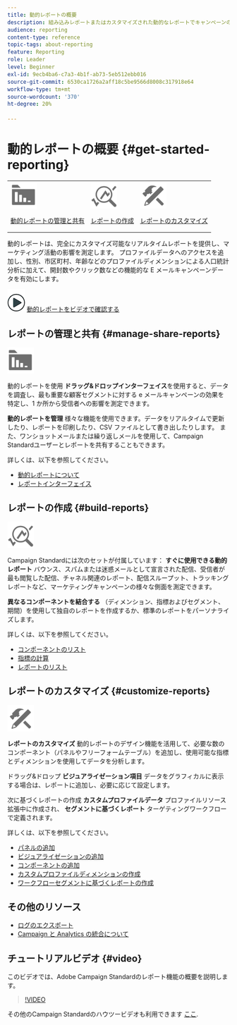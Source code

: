 ```yaml
---
title: 動的レポートの概要
description: 組み込みレポートまたはカスタマイズされた動的なレポートでキャンペーンの成功を分析します。
audience: reporting
content-type: reference
topic-tags: about-reporting
feature: Reporting
role: Leader
level: Beginner
exl-id: 9ecb4ba6-c7a3-4b1f-ab73-5eb512ebb016
source-git-commit: 6530ca1726a2aff18c5be9566d8008c317918e64
workflow-type: tm+mt
source-wordcount: '370'
ht-degree: 20%

---
```


# 動的レポートの概要 {#get-started-reporting}

<table>
<tr>
<td><img src="assets/do-not-localize/icon_manage.svg" width="60px"><p><a href="#manage-share-reports">動的レポートの管理と共有</a></p></td>
<td><img src="assets/do-not-localize/icon_build.svg" width="60px"><p><a href="#build-reports">レポートの作成</a></p></td>
<td><img src="assets/do-not-localize/icon_customize.svg" width="60px"><p><a href="#customize-reports">レポートのカスタマイズ</a></p></td></tr>
</table>

動的レポートは、完全にカスタマイズ可能なリアルタイムレポートを提供し、マーケティング活動の影響を測定します。 プロファイルデータへのアクセスを追加し、性別、市区町村、年齢などのプロファイルディメンションによる人口統計分析に加えて、開封数やクリック数などの機能的な E メールキャンペーンデータを有効にします。

![](assets/do-not-localize/how-to-video.png) [動的レポートをビデオで確認する](#video)

## レポートの管理と共有 {#manage-share-reports}

<img src="assets/do-not-localize/icon_manage.svg" width="60px">

動的レポートを使用 **ドラッグ&amp;ドロップインターフェイス**&#x200B;を使用すると、データを調査し、最も重要な顧客セグメントに対する e メールキャンペーンの効果を特定し、1 か所から受信者への影響を測定できます。

**動的レポートを管理** 様々な機能を使用できます。データをリアルタイムで更新したり、レポートを印刷したり、CSV ファイルとして書き出したりします。 また、ワンショットメールまたは繰り返しメールを使用して、Campaign Standardユーザーとレポートを共有することもできます。

詳しくは、以下を参照してください。

* [動的レポートについて](../../reporting/using/about-dynamic-reports.md)
* [レポートインターフェイス](../../reporting/using/reporting-interface.md)

## レポートの作成 {#build-reports}

<img src="assets/do-not-localize/icon_build.svg" width="60px">

Campaign Standardには次のセットが付属しています： **すぐに使用できる動的レポート** バウンス、スパムまたは迷惑メールとして宣言された配信、受信者が最も閲覧した配信、チャネル関連のレポート、配信スループット、トラッキングレポートなど、マーケティングキャンペーンの様々な側面を測定できます。

**異なるコンポーネントを結合する** （ディメンション、指標およびセグメント、期間）を使用して独自のレポートを作成するか、標準のレポートをパーソナライズします。

詳しくは、以下を参照してください。

* [コンポーネントのリスト](../../reporting/using/list-of-components-.md)
* [指標の計算](../../reporting/using/indicator-calculation.md)
* [レポートのリスト](../../reporting/using/defining-the-report-period.md)

## レポートのカスタマイズ {#customize-reports}

<img src="assets/do-not-localize/icon_customize.svg" width="60px">

**レポートのカスタマイズ** 動的レポートのデザイン機能を活用して、必要な数のコンポーネント（パネルやフリーフォームテーブル）を追加し、使用可能な指標とディメンションを使用してデータを分析します。

ドラッグ&amp;ドロップ **ビジュアライゼーション項目** データをグラフィカルに表示する場合は、レポートに追加し、必要に応じて設定します。

次に基づくレポートの作成 **カスタムプロファイルデータ** プロファイルリソース拡張中に作成され、 **セグメントに基づくレポート** ターゲティングワークフローで定義されます。

詳しくは、以下を参照してください。

* [パネルの追加](../../reporting/using/adding-panels.md)
* [ビジュアライゼーションの追加](../../reporting/using/adding-visualizations.md)
* [コンポーネントの追加](../../reporting/using/adding-components.md)
* [カスタムプロファイルディメンションの作成](../../reporting/using/creating-a-custom-profile-dimension.md)
* [ワークフローセグメントに基づくレポートの作成](../../reporting/using/creating-a-report-workflow-segment.md)

## その他のリソース

* [ログのエクスポート](../../automating/using/exporting-logs.md)
* [Campaign と Analytics の統合について](../../integrating/using/about-campaign-analytics-integration.md)

## チュートリアルビデオ {#video}

このビデオでは、Adobe Campaign Standardのレポート機能の概要を説明します。

>[!VIDEO](https://video.tv.adobe.com/v/23021?quality=12&captions=eng)

その他のCampaign Standardのハウツービデオも利用できます [ここ](https://experienceleague.adobe.com/docs/campaign-standard-learn/tutorials/overview.html?lang=ja).

